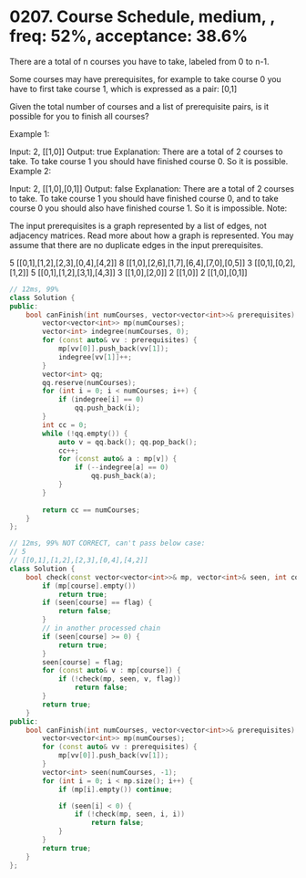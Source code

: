 # 0207. Course Schedule, medium, , freq: 52%, acceptance: 38.6%

There are a total of n courses you have to take, labeled from 0 to n-1.

Some courses may have prerequisites, for example to take course 0 you have to first take course 1, which is expressed as a pair: [0,1]

Given the total number of courses and a list of prerequisite pairs, is it possible for you to finish all courses?

Example 1:

Input: 2, [[1,0]] 
Output: true
Explanation: There are a total of 2 courses to take. 
             To take course 1 you should have finished course 0. So it is possible.
Example 2:

Input: 2, [[1,0],[0,1]]
Output: false
Explanation: There are a total of 2 courses to take. 
             To take course 1 you should have finished course 0, and to take course 0 you should
             also have finished course 1. So it is impossible.
Note:

The input prerequisites is a graph represented by a list of edges, not adjacency matrices. Read more about how a graph is represented.
You may assume that there are no duplicate edges in the input prerequisites.

5
[[0,1],[1,2],[2,3],[0,4],[4,2]]
8
[[1,0],[2,6],[1,7],[6,4],[7,0],[0,5]]
3
[[0,1],[0,2],[1,2]]
5
[[0,1],[1,2],[3,1],[4,3]]
3
[[1,0],[2,0]]
2
[[1,0]]
2
[[1,0],[0,1]]
```c++
// 12ms, 99%
class Solution {
public:
    bool canFinish(int numCourses, vector<vector<int>>& prerequisites) {
        vector<vector<int>> mp(numCourses);
        vector<int> indegree(numCourses, 0);
        for (const auto& vv : prerequisites) {
            mp[vv[0]].push_back(vv[1]);
            indegree[vv[1]]++;
        }
        vector<int> qq;
        qq.reserve(numCourses);
        for (int i = 0; i < numCourses; i++) {
            if (indegree[i] == 0)
                qq.push_back(i);
        }
        int cc = 0;
        while (!qq.empty()) {
            auto v = qq.back(); qq.pop_back();
            cc++;
            for (const auto& a : mp[v]) {
                if (--indegree[a] == 0)
                    qq.push_back(a);
            }
        }
        
        return cc == numCourses;
    }
};

// 12ms, 99% NOT CORRECT, can't pass below case:
// 5
// [[0,1],[1,2],[2,3],[0,4],[4,2]]
class Solution {
    bool check(const vector<vector<int>>& mp, vector<int>& seen, int course, int flag) {
        if (mp[course].empty())
            return true;
        if (seen[course] == flag) {
            return false;
        }
        // in another processed chain
        if (seen[course] >= 0) {
            return true;
        }
        seen[course] = flag;
        for (const auto& v : mp[course]) {
            if (!check(mp, seen, v, flag))
                return false;
        }
        return true;
    }
public:
    bool canFinish(int numCourses, vector<vector<int>>& prerequisites) {
        vector<vector<int>> mp(numCourses);
        for (const auto& vv : prerequisites) {
            mp[vv[0]].push_back(vv[1]);
        }
        vector<int> seen(numCourses, -1);
        for (int i = 0; i < mp.size(); i++) {
            if (mp[i].empty()) continue;

            if (seen[i] < 0) {
                if (!check(mp, seen, i, i))
                    return false;
            }
        }
        return true;
    }
};
```
